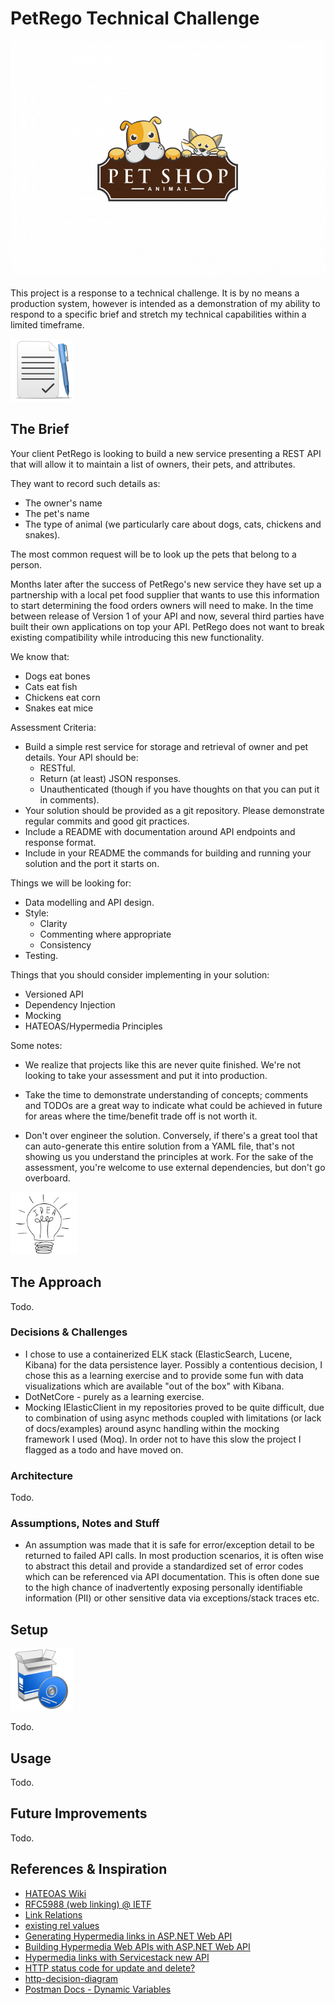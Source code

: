 # PetRego Technical Challenge

<img src="./pics/logo-petshop.png">

This project is a response to a technical challenge. It is by no means a production system, however is intended as a demonstration of my ability to respond to a specific brief and stretch my technical capabilities within a limited timeframe.

<img height="100px" src="./pics/logo-brief.png">

## The Brief

Your client PetRego is looking to build a new service presenting a REST API that will allow it to maintain a list of owners, their pets, and attributes.

They want to record such details as:

- The owner's name
- The pet's name
- The type of animal (we particularly care about dogs, cats, chickens and snakes).

The most common request will be to look up the pets that belong to a person.

Months later after the success of PetRego's new service they have set up a partnership with a local pet food supplier that wants to use this information to start determining the food orders owners will need to make. In the time between release of Version 1 of your API and now, several third parties have built their own applications on top your API. PetRego does not want to break existing compatibility while introducing this new functionality.

We know that:

- Dogs eat bones
- Cats eat fish
- Chickens eat corn
- Snakes eat mice

Assessment Criteria:

- Build a simple rest service for storage and retrieval of owner and pet details. Your API should be:
  - RESTful.
  - Return (at least) JSON responses.
  - Unauthenticated (though if you have thoughts on that you can put it in comments).
- Your solution should be provided as a git repository. Please demonstrate regular commits and good git practices.
- Include a README with documentation around API endpoints and response format.
- Include in your README the commands for building and running your solution and the port it starts on.

Things we will be looking for:

- Data modelling and API design.
- Style:
  - Clarity
  - Commenting where appropriate
  - Consistency
- Testing.

Things that you should consider implementing in your solution:

- Versioned API
- Dependency Injection
- Mocking
- HATEOAS/Hypermedia Principles

Some notes:

- We realize that projects like this are never quite finished. We're not looking to take your assessment and put it into production.

- Take the time to demonstrate understanding of concepts; comments and TODOs are a great way to indicate what could be achieved in future for areas where the time/benefit trade off is not worth it.

- Don't over engineer the solution. Conversely, if there's a great tool that can auto-generate this entire solution from a YAML file, that's not showing us you understand the principles at work. For the sake of the assessment, you're welcome to use external dependencies, but don't go overboard.

<img height="100px" src="./pics/logo-idea.jpg">

## The Approach

Todo.

### Decisions & Challenges

- I chose to use a containerized ELK stack (ElasticSearch, Lucene, Kibana) for the data persistence layer. Possibly a contentious decision, I chose this as a learning exercise and to provide some fun with data visualizations which are available "out of the box" with Kibana.
- DotNetCore - purely as a learning exercise.
- Mocking IElasticClient in my repositories proved to be quite difficult, due to combination of using async methods coupled with limitations (or lack of docs/examples) around async handling within the mocking framework I used (Moq). In order not to have this slow the project I flagged as a todo and have moved on.

### Architecture

Todo.

### Assumptions, Notes and Stuff

- An assumption was made that it is safe for error/exception detail to be returned to failed API calls. In most production scenarios, it is often wise to abstract this detail and provide a standardized set of error codes which can be referenced via API documentation. This is often done sue to the high chance of inadvertently exposing personally identifiable information (PII) or other sensitive data via exceptions/stack traces etc.


## Setup

<img height="100px" src="./pics/logo-setup.png">

Todo.

## Usage

Todo.

## Future Improvements

Todo.

## References & Inspiration

- [HATEOAS Wiki](https://en.wikipedia.org/wiki/HATEOAS)
- [RFC5988 (web linking) @ IETF ](https://tools.ietf.org/html/rfc5988)
- [Link Relations](https://www.iana.org/assignments/link-relations/link-relations.xml)
- [existing rel values](http://microformats.org/wiki/existing-rel-values)
- [Generating Hypermedia links in ASP.NET Web API](http://benfoster.io/blog/generating-hypermedia-links-in-aspnet-web-api)
- [Building Hypermedia Web APIs with ASP.NET Web API](https://msdn.microsoft.com/en-us/magazine/jj883957.aspx)
- [Hypermedia links with Servicestack new API](https://stackoverflow.com/questions/18351944/hypermedia-links-with-servicestack-new-api)
- [HTTP status code for update and delete?](https://stackoverflow.com/questions/2342579/http-status-code-for-update-and-delete)
- [http-decision-diagram](https://github.com/for-GET/http-decision-diagram)
- [Postman Docs - Dynamic Variables](https://www.getpostman.com/docs/v6/postman/environments_and_globals/variables#dynamic-variables)
